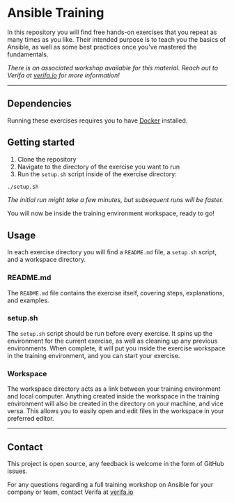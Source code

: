 # Ansible Training

In this repository you will find free hands-on exercises that you repeat as many times as you like. Their intended purpose is to teach you the basics of Ansible, as well as some best practices once you've mastered the fundamentals.

*There is an associated workshop available for this material. Reach out to Verifa at [verifa.io](https://verifa.io/contact/) for more information!*

---

## Dependencies

Running these exercises requires you to have [Docker](https://www.docker.com/) installed.

## Getting started

1. Clone the repository
2. Navigate to the directory of the exercise you want to run
3. Run the `setup.sh` script inside of the exercise directory:

```bash
./setup.sh
```

*The initial run might take a few minutes, but subsequent runs will be faster.*

You will now be inside the training environment workspace, ready to go!

## Usage

In each exercise directory you will find a `README.md` file, a `setup.sh` script, and a workspace directory.

### README.md

The `README.md` file contains the exercise itself, covering steps, explanations, and examples.

### setup.sh

The `setup.sh` script should be run before every exercise. It spins up the environment for the current exercise, as well as cleaning up any previous environments. When complete, it will put you inside the exercise workspace in the training environment, and you can start your exercise.

### Workspace

The workspace directory acts as a link between your training environment and local computer. Anything created inside the workspace in the training environment will also be created in the directory on your machine, and vice versa. This allows you to easily open and edit files in the workspace in your preferred editor.

---

## Contact

This project is open source, any feedback is welcome in the form of GitHub issues.

For any questions regarding a full training workshop on Ansible for your company or team, contact Verifa at [verifa.io](https://verifa.io/contact/)

